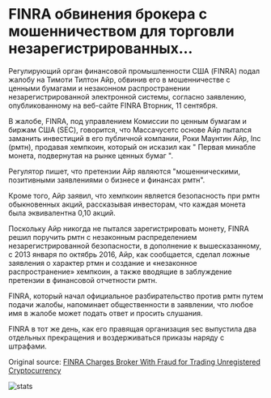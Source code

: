 # FINRA обвинения брокера с мошенничеством для торговли незарегистрированных...

Регулирующий орган финансовой промышленности США (FINRA) подал жалобу на Тимоти Тилтон Айр, обвинив его в мошенничестве с ценными бумагами и незаконном распространении незарегистрированной электронной системы, согласно заявлению, опубликованному на веб-сайте FINRA Вторник, 11 сентября.

В жалобе, FINRA, под управлением Комиссии по ценным бумагам и биржам США (SEC), говорится, что Массачусетс основе Айр пытался заманить инвестиций в его публичной компании, Роки Маунтин Айр, Inc (рмтн), продавая хемпкоин, который он исказил как " Первая минабле монета, подвернутая на рынке ценных бумаг ".

Регулятор пишет, что претензии Айр являются "мошенническими, позитивными заявлениями о бизнесе и финансах рмтн".

Кроме того, Айр заявил, что хемпкоин является безопасность при рмтн обыкновенных акций, рассказывая инвесторам, что каждая монета была эквивалентна 0,10 акций.

Поскольку Айр никогда не пытался зарегистрировать монету, FINRA решил поручить рмтн с незаконным распределением незарегистрированной безопасности, в дополнение к вышесказанному, с 2013 января по октябрь 2016, Айр, как сообщается, сделал ложные заявления о характер ртмн и создание и «незаконное распространение» хемпкоин, а также вводящие в заблуждение претензии в финансовой отчетности рмтн.

FINRA, который начал официальное разбирательство против рмтн путем подачи жалобы, напоминает общественности в заявлении, что любое имя в жалобе может подать ответ и просить слушания.

FINRA в тот же день, как его правящая организация sec выпустила два отдельных прекращения и воздерживаться приказы наряду с штрафами.

Original source: [FINRA Charges Broker With Fraud for Trading Unregistered Cryptocurrency](https://cointelegraph.com/news/finra-charges-broker-with-fraud-for-trading-unregistered-cryptocurrency)

![stats](https://c.statcounter.com/11760860/0/a89fa40b/1/ "stats")